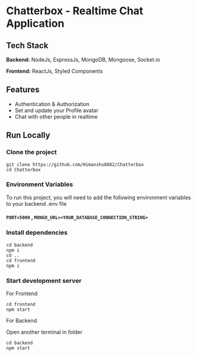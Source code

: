 # Chatterbox - Realtime Chat Application

## Tech Stack
**Backend:** NodeJs, ExpressJs, MongoDB, Mongoose, Socket.io

**Frontend:** ReactJs, Styled Components

## Features
- Authentication & Authorization
- Set and update your Profile avatar
- Chat with other people in realtime

## Run Locally

### Clone the project
```shell
git clone https://github.com/Himanshu8862/Chatterbox
cd Chatterbox
```

### Environment Variables
To run this project, you will need to add the following environment variables to your backend .env file

#### `PORT=5000` , `MONGO_URL=<YOUR_DATABASE_CONNECTION_STRING>`


### Install dependencies
```shell
cd backend
npm i
cd ..
cd frontend
npm i
```

### Start development server

For Frontend
```shell
cd frontend
npm start
```
For Backend

Open another terminal in folder
```shell
cd backend
npm start
```

